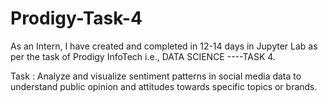 # Prodigy-Task-4
As an Intern, I have created and completed in 12-14 days in Jupyter Lab as per the task of Prodigy InfoTech i.e., DATA SCIENCE ----TASK 4.

Task : Analyze and visualize sentiment patterns in social media data to understand public opinion and attitudes towards specific topics or brands.





